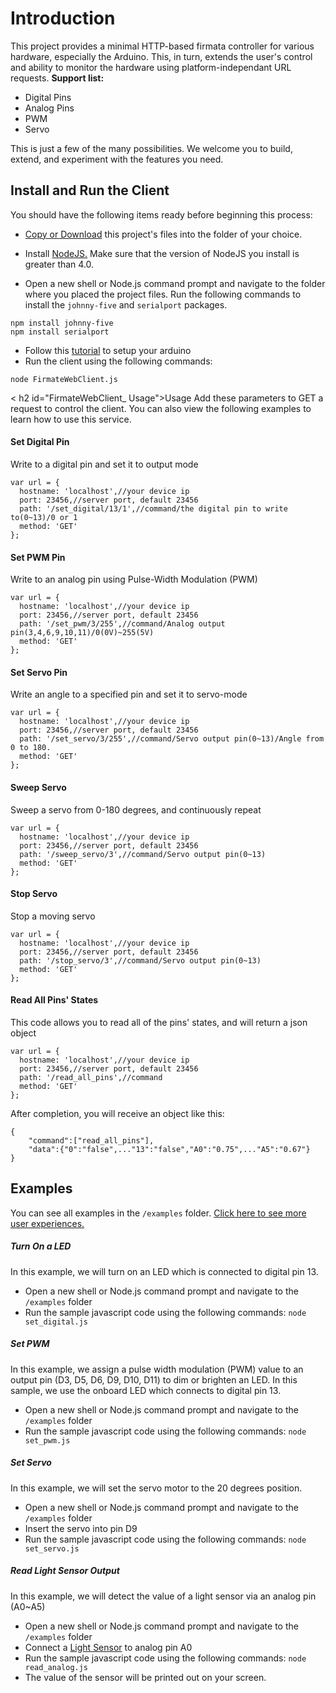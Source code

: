 # Introduction

This project provides a minimal HTTP-based firmata controller for various hardware, especially the Arduino. This, in turn, extends the user's control and ability to monitor the hardware using platform-independant URL requests. **Support list:**

- Digital Pins
- Analog Pins
- PWM
- Servo

This is just a few of the many possibilities. We welcome you to build, extend, and experiment with the features you need.

## Install and Run the Client

You should have the following items ready before beginning this process:

- [Copy or Download](https://github.com/LattePandaTeam/LattePanda-Development-Support/tree/master/FirmateWebClient#introduction) this project's files into the folder of your choice.

- Install [NodeJS.](https://nodejs.org/) Make sure that the version of NodeJS you install is greater than 4.0.
- Open a new shell or Node.js command prompt and navigate to the folder where you placed the project files. Run the following commands to install the `johnny-five` and `serialport` packages.

```
npm install johnny-five
npm install serialport
```

- Follow this [tutorial](http://docs.lattepanda.com/content/1st_edition/vs_programming/#step-2-set-up-the-arduino) to setup your arduino
- Run the client using the following commands:

```
node FirmateWebClient.js
```

< h2 id="FirmateWebClient_ Usage">Usage Add these parameters to GET a request to control the client. You can also view the following examples to learn how to use this service.

#### Set Digital Pin

Write to a digital pin and set it to output mode

```
var url = {
  hostname: 'localhost',//your device ip
  port: 23456,//server port, default 23456
  path: '/set_digital/13/1',//command/the digital pin to write to(0~13)/0 or 1
  method: 'GET'
};
```

#### Set PWM Pin

Write to an analog pin using Pulse-Width Modulation (PWM)

```
var url = {
  hostname: 'localhost',//your device ip
  port: 23456,//server port, default 23456
  path: '/set_pwm/3/255',//command/Analog output pin(3,4,6,9,10,11)/0(0V)~255(5V)
  method: 'GET'
};

```

#### Set Servo Pin

Write an angle to a specified pin and set it to servo-mode

```
var url = {
  hostname: 'localhost',//your device ip
  port: 23456,//server port, default 23456
  path: '/set_servo/3/255',//command/Servo output pin(0~13)/Angle from 0 to 180.
  method: 'GET'
};
```

#### Sweep Servo

Sweep a servo from 0-180 degrees, and continuously repeat

```
var url = {
  hostname: 'localhost',//your device ip
  port: 23456,//server port, default 23456
  path: '/sweep_servo/3',//command/Servo output pin(0~13)
  method: 'GET'
};
```

#### Stop Servo

Stop a moving servo

```
var url = {
  hostname: 'localhost',//your device ip
  port: 23456,//server port, default 23456
  path: '/stop_servo/3',//command/Servo output pin(0~13)
  method: 'GET'
};

```

#### Read All Pins' States

This code allows you to read all of the pins' states, and will return a json object

```
var url = {
  hostname: 'localhost',//your device ip
  port: 23456,//server port, default 23456
  path: '/read_all_pins',//command
  method: 'GET'
};

```

After completion, you will receive an object like this:

```
{
    "command":["read_all_pins"],
    "data":{"0":"false",..."13":"false","A0":"0.75",..."A5":"0.67"}
}
```
## Examples

You can see all examples in the `/examples` folder. [Click here to see more user experiences.](http://www.lattepanda.com/forum/viewtopic.php?f=6&t=977)

##### Turn On a LED

In this example, we will turn on an LED which is connected to digital pin 13.

- Open a new shell or Node.js command prompt and navigate to the `/examples` folder
- Run the sample javascript code using the following commands: `node set_digital.js`

##### Set PWM

In this example, we assign a pulse width modulation (PWM) value to an output pin (D3, D5, D6, D9, D10, D11) to dim or brighten an LED. In this sample, we use the onboard LED which connects to digital pin 13.

- Open a new shell or Node.js command prompt and navigate to the `/examples` folder
- Run the sample javascript code using the following commands: `node set_pwm.js`

##### Set Servo

In this example, we will set the servo motor to the 20 degrees position.

- Open a new shell or Node.js command prompt and navigate to the `/examples` folder
- Insert the servo into pin D9
- Run the sample javascript code using the following commands: `node set_servo.js`

##### Read Light Sensor Output

In this example, we will detect the value of a light sensor via an analog pin (A0~A5)

- Open a new shell or Node.js command prompt and navigate to the `/examples` folder
- Connect a [Light Sensor](http://www.lattepanda.com/product-details/?pid=6) to analog pin A0
- Run the sample javascript code using the following commands: `node read_analog.js`
- The value of the sensor will be printed out on your screen.


